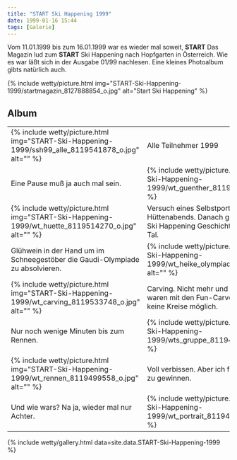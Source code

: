 ```yaml
---
title: "START Ski Happening 1999"
date: 1999-01-16 15:44
tags: [Galerie]
---
```

Vom 11.01.1999 bis zum 16.01.1999 war es wieder mal soweit, **START** Das Magazin lud zum **START** Ski Happening nach Hopfgarten in Österreich. Wie es war läßt sich in der Ausgabe 01/99 nachlesen. Eine kleines Photoalbum gibts natürlich auch.

<!--more-->

{% include wetty/picture.html img="START-Ski-Happening-1999/startmagazin_8127888854_o.jpg" alt="Start Ski Happening" %}

## Album
<table class="inline">
<tr class="row0"><td class="col0">{% include wetty/picture.html img="START-Ski-Happening-1999/ssh99_alle_8119541878_o.jpg" alt="" %}</td><td class="col1">Alle Teilnehmer 1999</td></tr>
<tr class="row0"><td class="col0">Eine Pause muß ja auch mal sein.</td><td class="col1">{% include wetty/picture.html img="START-Ski-Happening-1999/wt_guenther_8119514639_o.jpg" alt="" %}</td></tr>
<tr class="row0"><td class="col0">{% include wetty/picture.html img="START-Ski-Happening-1999/wt_huette_8119514270_o.jpg" alt="" %}</td><td class="col1">Versuch eines Selbstportraits während des Hüttenabends. Danach gings erstmalig in der Ski Happening Geschichte mit Rodelschlitten zu Tal.</td></tr>
<tr class="row0"><td class="col0">Glühwein in der Hand um im Schneegestöber die Gaudi-Olympiade zu absolvieren.</td><td class="col1">{% include wetty/picture.html img="START-Ski-Happening-1999/wt_heike_olympiade_8119520656_o.jpg" alt="" %}</td></tr>
<tr class="row0"><td class="col0">{% include wetty/picture.html img="START-Ski-Happening-1999/wt_carving_8119533748_o.jpg" alt="" %}</td><td class="col1">Carving. Nicht mehr und nicht weniger. Leider waren mit den Fun-Carvern von 170 cm Länge keine Kreise möglich.</td></tr>
<tr class="row0"><td class="col0">Nur noch wenige Minuten bis zum Rennen.</td><td class="col1">{% include wetty/picture.html img="START-Ski-Happening-1999/wts_gruppe_8119480417_o.jpg" alt="" %}</td></tr>
<tr class="row0"><td class="col0">{% include wetty/picture.html img="START-Ski-Happening-1999/wt_rennen_8119499558_o.jpg" alt="" %}</td><td class="col1">Voll verbissen. Aber ich fahr ja schließlich um zu gewinnen.</td></tr>
<tr class="row0"><td class="col0">Und wie wars? Na ja, wieder mal nur Achter.</td><td class="col1">{% include wetty/picture.html img="START-Ski-Happening-1999/wt_portrait_8119494333_o.jpg" alt="" %}</td></tr></table>


{% include wetty/gallery.html data=site.data.START-Ski-Happening-1999 %}
